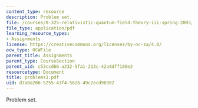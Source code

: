 ```yaml
---
content_type: resource
description: Problem set.
file: /courses/8-325-relativistic-quantum-field-theory-iii-spring-2003/d7a0a206525543f4582649c2ecd98302_problems1.pdf
file_type: application/pdf
learning_resource_types:
- Assignments
license: https://creativecommons.org/licenses/by-nc-sa/4.0/
ocw_type: OCWFile
parent_title: Assignments
parent_type: CourseSection
parent_uid: c53ccd66-a232-5fa1-213c-42a4dff180e2
resourcetype: Document
title: problems1.pdf
uid: d7a0a206-5255-43f4-5826-49c2ecd98302
---
```

Problem set.